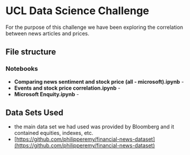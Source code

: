 # UCL Data Science Challenge 

For the purpose of this challenge we have been exploring the correlation between news articles and prices. 

## File structure

### Notebooks 
- **Comparing news sentiment and stock price (all - microsoft).ipynb** - 
- **Events and stock price correlation.ipynb** - 
- **Microsoft Enquity.ipynb** - 

## Data Sets Used 
- the main data set we had used was provided by Bloomberg and it contained equities, indexes, etc. 
- [https://github.com/philipperemy/financial-news-dataset](https://github.com/philipperemy/financial-news-dataset)